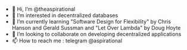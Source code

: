 - 👋 Hi, I’m @theaspirational
- 👀 I’m interested in decentralized databases
- 🌱 I’m currently learning "Software Design for Flexibility" by Chris Hanson and Gerald Sussman and "Let Over Lambda" by Doug Hoyte
- 💞️ I’m looking to collaborate on developing decentralized applications
- 📫 How to reach me : telegram @aspirational

<!---
theaspirational/theaspirational is a ✨ special ✨ repository because its `README.md` (this file) appears on your GitHub profile.
You can click the Preview link to take a look at your changes.
--->
